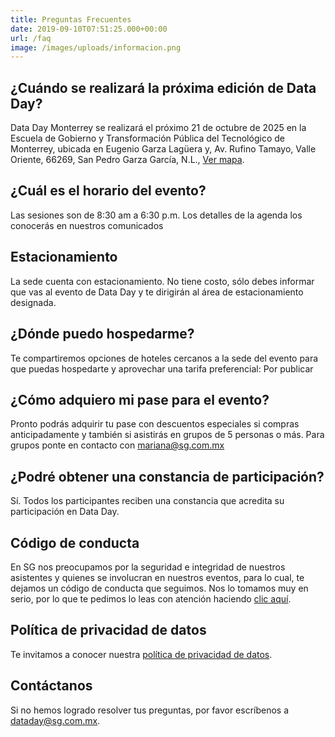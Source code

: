 ```yaml
---
title: Preguntas Frecuentes
date: 2019-09-10T07:51:25.000+00:00
url: /faq
image: /images/uploads/informacion.png
---
```

## ¿Cuándo se realizará la próxima edición de Data Day?

Data Day Monterrey se realizará el próximo 21 de octubre de 2025 en la Escuela de Gobierno y Transformación Pública del Tecnológico de Monterrey, ubicada en Eugenio Garza Lagüera y, Av. Rufino Tamayo, Valle Oriente, 66269, San Pedro Garza García, N.L., [Ver mapa](https://maps.app.goo.gl/3FK3etutcp8sSkt26).

## ¿Cuál es el horario del evento?

Las sesiones son de 8:30 am a 6:30 p.m. Los detalles de la agenda los conocerás en nuestros comunicados

## Estacionamiento

La sede cuenta con estacionamiento. No tiene costo, sólo debes informar que vas al evento de Data Day y te dirigirán al área de estacionamiento designada.

## ¿Dónde puedo hospedarme?

Te compartiremos opciones de hoteles cercanos a la sede del evento para que puedas hospedarte y aprovechar una tarifa preferencial: Por publicar


## ¿Cómo adquiero mi pase para el evento?

Pronto podrás adquirir tu pase con descuentos especiales si compras anticipadamente y también si asistirás en grupos de  5 personas o más. Para grupos ponte en contacto con mariana@sg.com.mx

## ¿Podré obtener una constancia de participación?

Sí. Todos los participantes reciben una constancia que acredita su participación en Data Day.

## Código de conducta

En SG nos preocupamos por la seguridad e integridad de nuestros asistentes y quienes se involucran en nuestros eventos, para lo cual, te dejamos un código de conducta que seguimos. Nos lo tomamos muy en serio, por lo que te pedimos lo leas con atención haciendo [clic aquí](https://sg.com.mx/dataday/coc).

## Política de privacidad de datos

Te invitamos a conocer nuestra [política de privacidad de datos](https://sg.com.mx/dataday/politica-de-privacidad).

## Contáctanos
Si no hemos logrado resolver tus preguntas, por favor escríbenos a dataday@sg.com.mx.